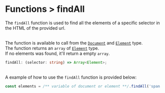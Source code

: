 # Functions > findAll
The `findAll` function is used to find all the elements of a specific selector in the HTML of the provided url.

\
The function is available to call from the [`Document`](/types#Document) and [`Element`](/types#Element) type. \
The function returns an `array` of [`Element`](/types#Element) type. \
If no elements was found, it'll return a empty `array`.
```typescript
findAll: (selector: string) => Array<Element>;
```

\
A example of how to use the `findAll` function is provided below:
```typescript
const elements = /** variable of document or element **/.findAll('span');
```
